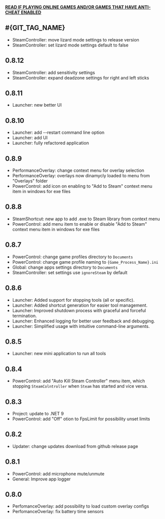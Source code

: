 [**READ IF PLAYING ONLINE GAMES AND/OR GAMES THAT HAVE ANTI-CHEAT ENABLED**](docs/anticheat.md)

## #{GIT_TAG_NAME}

- SteamController: move lizard mode settings to release version
- SteamController: set lizard mode settings default to false

## 0.8.12

- SteamController: add sensitivity settings
- SteamController: expand deadzone settings for right and left sticks

## 0.8.11

- Launcher: new better UI

## 0.8.10

- Launcher: add --restart command line option
- Launcher: add UI
- Launcher: fully refactored application

## 0.8.9

- PerformanceOverlay: change context menu for overlay selection
- PerformanceOverlay: overlays now dinamycly loaded to menu from "Overlays" folder
- PowerControl: add icon on enabling to "Add to Steam" context menu item in windows for exe files

## 0.8.8

- SteamShortcut: new app to add .exe to Steam library from context menu
- PowerControl: add menu item to enable or disable "Add to Steam" context menu item in windows for exe files

## 0.8.7

- PowerControl: change game profiles directory to `Documents`
- PowerControl: change game profile naming to `{Game_Process_Name}.ini`
- Global: change apps settings directory to `Documents`
- SteamController: set settings use `ignoreSteam` by default

## 0.8.6

- Launcher: Added support for stopping tools (all or specific).
- Launcher: Added shortcut generation for easier tool management.
- Launcher: Improved shutdown process with graceful and forceful termination.
- Launcher: Enhanced logging for better user feedback and debugging.
- Launcher: Simplified usage with intuitive command-line arguments.

## 0.8.5

- Launcher: new mini application to run all tools

## 0.8.4

- PowerControl: add "Auto Kill Steam Controller" menu item, which stopping `SteamColntroller` when `Steam` has started
and vice versa.

## 0.8.3

- Project: update to .NET 9
- PowerControl: add "Off" otion to FpsLimit for possibility unset limits

## 0.8.2

- Updater: change updates download from github release page

## 0.8.1

- PowerControl: add microphone mute/unmute
- General: Improve app logger

## 0.8.0

- PerfomanceOverlay: add possibility to load custom overlay configs
- PerfomanceOverlay: fix battery time sensors

